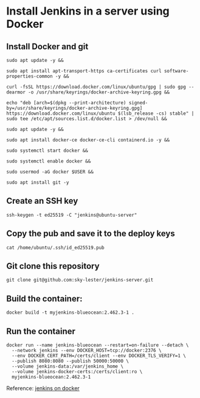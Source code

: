 # Install Jenkins in a server using Docker

## Install Docker and git

```
sudo apt update -y &&

sudo apt install apt-transport-https ca-certificates curl software-properties-common -y &&

curl -fsSL https://download.docker.com/linux/ubuntu/gpg | sudo gpg --dearmor -o /usr/share/keyrings/docker-archive-keyring.gpg &&

echo "deb [arch=$(dpkg --print-architecture) signed-by=/usr/share/keyrings/docker-archive-keyring.gpg] https://download.docker.com/linux/ubuntu $(lsb_release -cs) stable" | sudo tee /etc/apt/sources.list.d/docker.list > /dev/null &&

sudo apt update -y &&

sudo apt install docker-ce docker-ce-cli containerd.io -y &&

sudo systemctl start docker &&

sudo systemctl enable docker &&

sudo usermod -aG docker $USER &&

sudo apt install git -y

```

## Create an SSH key

```
ssh-keygen -t ed25519 -C "jenkins@ubuntu-server"
```

## Copy the pub and save it to the deploy keys

```
cat /home/ubuntu/.ssh/id_ed25519.pub
```



## Git clone this repository

```
git clone git@github.com:sky-lester/jenkins-server.git
```

## Build the container:

```
docker build -t myjenkins-blueocean:2.462.3-1 .
```

## Run the container

```
docker run --name jenkins-blueocean --restart=on-failure --detach \
  --network jenkins --env DOCKER_HOST=tcp://docker:2376 \
  --env DOCKER_CERT_PATH=/certs/client --env DOCKER_TLS_VERIFY=1 \
  --publish 8080:8080 --publish 50000:50000 \
  --volume jenkins-data:/var/jenkins_home \
  --volume jenkins-docker-certs:/certs/client:ro \
  myjenkins-blueocean:2.462.3-1
```



Reference: [jenkins on docker](https://www.jenkins.io/doc/book/installing/docker/)

